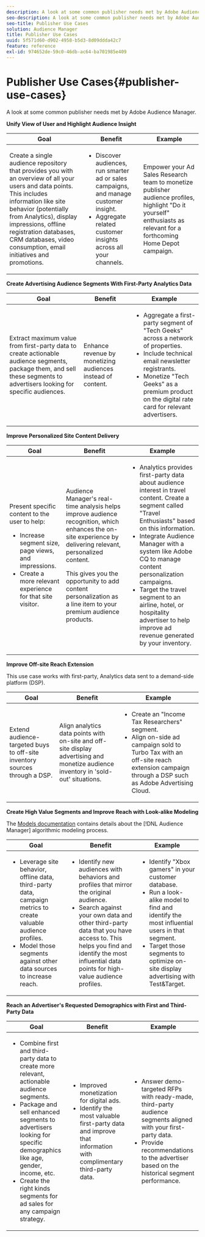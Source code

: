 ```yaml
---
description: A look at some common publisher needs met by Adobe Audience Manager.
seo-description: A look at some common publisher needs met by Adobe Audience Manager.
seo-title: Publisher Use Cases
solution: Audience Manager
title: Publisher Use Cases
uuid: 5f571d60-d902-4958-b5d3-8d09ddda42c7
feature: reference
exl-id: 974652de-59c0-46db-ac64-ba701985e409
---
```

# Publisher Use Cases{#publisher-use-cases}

A look at some common publisher needs met by Adobe Audience Manager.

<!-- 

c_pub_use_case.xml

 -->

**Unify View of User and Highlight Audience Insight**

<table id="table_7051791195CE41B49173BBF9E581BFB6"> 
 <thead> 
  <tr> 
   <th colname="col1" class="entry"> Goal </th> 
   <th colname="col2" class="entry"> Benefit </th> 
   <th colname="col3" class="entry"> Example </th> 
  </tr> 
 </thead>
 <tbody> 
  <tr> 
   <td colname="col1"> <p>Create a single audience repository that provides you with an overview of all your users and data points. This includes information like site behavior (potentially from Analytics), display impressions, offline registration databases, CRM databases, video consumption, email initiatives and promotions. </p> </td> 
   <td colname="col2"> <p> 
     <ul id="ul_FB6683152C7D4D65AF951BA55E123427"> 
      <li id="li_45C12198EDDE4107AE59947BBAA51A60">Discover audiences, run smarter ad or sales campaigns, and manage customer insight. </li> 
      <li id="li_53727E7A3D494299B4631439612AC226">Aggregate related customer insights across all your channels. </li> 
     </ul> </p> </td> 
   <td colname="col3"> <p>Empower your Ad Sales Research team to monetize publisher audience profiles, highlight "Do it yourself" enthusiasts as relevant for a forthcoming Home Depot campaign. </p> </td> 
  </tr> 
 </tbody> 
</table>

**Create Advertising Audience Segments With First-Party Analytics Data**

<table id="table_EE77D9F5BAD1473C8E058EE778AF2C3F"> 
 <thead> 
  <tr> 
   <th colname="col1" class="entry"> Goal </th> 
   <th colname="col2" class="entry"> Benefit </th> 
   <th colname="col3" class="entry"> Example </th> 
  </tr> 
 </thead>
 <tbody> 
  <tr> 
   <td colname="col1"> <p>Extract maximum value from first-party data to create actionable audience segments, package them, and sell these segments to advertisers looking for specific audiences. </p> </td> 
   <td colname="col2"> <p>Enhance revenue by monetizing audiences instead of content. </p> </td> 
   <td colname="col3"> <p> 
     <ul id="ul_07695D68C7FA4BDE92E69AB84B59F0B5"> 
      <li id="li_D271C4C62589403C9F5D3B478EA1B1F3">Aggregate a first-party segment of "Tech Geeks" across a network of properties. </li> 
      <li id="li_1EC9E0F4BC6343C88CF29D07B9D1DA11">Include technical email newsletter registrants. </li> 
      <li id="li_2C5CE406BAEC4F3B8AAED5DF414E1C8B">Monetize "Tech Geeks" as a premium product on the digital rate card for relevant advertisers. </li> 
     </ul> </p> </td> 
  </tr> 
 </tbody> 
</table>

**Improve Personalized Site Content Delivery**

<table id="table_D8E82821D9F1491A822A6ABA3A988386"> 
 <thead> 
  <tr> 
   <th colname="col1" class="entry"> Goal </th> 
   <th colname="col2" class="entry"> Benefit </th> 
   <th colname="col3" class="entry"> Example </th> 
  </tr> 
 </thead>
 <tbody> 
  <tr> 
   <td colname="col1"> <p>Present specific content to the user to help: </p> <p> 
     <ul id="ul_ACE36F7845EB4A2E9005ECCD746495CC"> 
      <li id="li_0714139FF2F5492DA32FB95456699E54">Increase segment size, page views, and impressions. </li> 
      <li id="li_2CA4DFF2836D4F71A137829074F46D17">Create a more relevant experience for that site visitor. </li> 
     </ul> </p> </td> 
   <td colname="col2"> <p><span class="keyword"> Audience Manager</span>'s real-time analysis helps improve audience recognition, which enhances the on-site experience by delivering relevant, personalized content. </p> <p>This gives you the opportunity to add content personalization as a line item to your premium audience products. </p> </td> 
   <td colname="col3"> <p> 
     <ul id="ul_EEED2DAD504C486F8C00992219C893F7"> 
      <li id="li_E536F7C79824484DA3DC895809B849F4">Analytics provides first-party data about audience interest in travel content. Create a segment called "Travel Enthusiasts" based on this information. </li> 
      <li id="li_DCB3A5F3772C4DCEB757A4AB6CABFBE3">Integrate <span class="keyword"> Audience Manager</span> with a system like Adobe CQ to manage content personalization campaigns. </li> 
      <li id="li_A9BFB7EB7504492BA83F182BE5E8CEF8">Target the travel segment to an airline, hotel, or hospitality advertiser to help improve ad revenue generated by your inventory. </li> 
     </ul> </p> </td> 
  </tr> 
 </tbody> 
</table>

**Improve Off-site Reach Extension**

This use case works with first-party, Analytics data sent to a demand-side platform (DSP).

<table id="table_F88329D45D9441F1A8EDB9D6140FD02D"> 
 <thead> 
  <tr> 
   <th colname="col1" class="entry"> Goal </th> 
   <th colname="col2" class="entry"> Benefit </th> 
   <th colname="col3" class="entry"> Example </th> 
  </tr>
 </thead>
 <tbody> 
  <tr> 
   <td colname="col1"> <p>Extend audience-targeted buys to off-site inventory sources through a DSP. </p> </td> 
   <td colname="col2"> <p>Align analytics data points with on-site and off-site display advertising and monetize audience inventory in 'sold-out' situations. </p> </td> 
   <td colname="col3"> <p> 
     <ul id="ul_EE7A86BFFE534A59A9F8C7CAF46A31E5"> 
      <li id="li_D399592D9D904865BD319DC3621B832B">Create an "Income Tax Researchers" segment. </li> 
      <li id="li_D28AC8BA5E194176BB8736B089B3C2F7">Align on-side ad campaign sold to Turbo Tax with an off-site reach extension campaign through a DSP such as Adobe Advertising Cloud. </li> 
     </ul> </p> </td> 
  </tr> 
 </tbody> 
</table>

**Create High Value Segments and Improve Reach with Look-alike Modeling**

The [Models documentation](../features/algorithmic-models/understanding-models.md) contains details about the [!DNL Audience Manager] algorithmic modeling process.  

<table id="table_A10E4656E2A74EF5BCCA42A7AAA94416"> 
 <thead> 
  <tr> 
   <th colname="col1" class="entry"> Goal </th> 
   <th colname="col2" class="entry"> Benefit </th> 
   <th colname="col3" class="entry"> Example </th> 
  </tr>
 </thead>
 <tbody> 
  <tr> 
   <td colname="col1"> <p> 
     <ul id="ul_6B69497AA7F543249FF820B1D5DC604F"> 
      <li id="li_7022E99BC3C6475988B8424528A221A8">Leverage site behavior, offline data, third-party data, campaign metrics to create valuable audience profiles. </li> 
      <li id="li_DBD50B14B3D34D9AB72C42E245406FE8">Model those segments against other data sources to increase reach. </li> 
     </ul> </p> </td> 
   <td colname="col2"> <p> 
     <ul id="ul_CC5448D2EA0646D4AF3547E81DE31FDE"> 
      <li id="li_8F11E40026404C1380F26F6D03952C8E">Identify new audiences with behaviors and profiles that mirror the original audience. </li> 
      <li id="li_5F67AD849EC145DBB1E52A92BBE2CEE3">Search against your own data and other third-party data that you have access to. This helps you find and identify the most influential data points for high-value audience profiles. </li> 
     </ul> </p> </td> 
   <td colname="col3"> <p> 
     <ul id="ul_51091241D6B94A849A383538045D797C"> 
      <li id="li_88798E58BA574FA196CFC02C9C55A293">Identify "Xbox gamers" in your customer database. </li> 
      <li id="li_1136BBC68C8242CE9F116F2C70A4C164">Run a look-alike model to find and identify the most influential users in that segment. </li> 
      <li id="li_8BAED15DF7BA41B28B51BE8DC71DFDE8">Target those segments to optimize on-site display advertising with Test&amp;Target. </li> 
     </ul> </p> </td> 
  </tr> 
 </tbody> 
</table>

**Reach an Advertiser's Requested Demographics with First and Third-Party Data**

<table id="table_63E19A09F1254D83A84F741CFB68A684"> 
 <thead> 
  <tr> 
   <th colname="col1" class="entry"> Goal </th> 
   <th colname="col2" class="entry"> Benefit </th> 
   <th colname="col3" class="entry"> Example </th> 
  </tr> 
 </thead>
 <tbody> 
  <tr> 
   <td colname="col1"> <p> 
     <ul id="ul_DB5B31FB1C7D4D36B9C32912921B39B5"> 
      <li id="li_7B750D619A8F40329B027559DDC5CFB0">Combine first and third-party data to create more relevant, actionable audience segments. </li> 
      <li id="li_E0BC69F4F1BC4A2FA8B1807815072642">Package and sell enhanced segments to advertisers looking for specific demographics like age, gender, income, etc. </li> 
      <li id="li_87FD5150D9F74FC9973FECD5DA363C34">Create the right kinds segments for ad sales for any campaign strategy. </li> 
     </ul> </p> </td> 
   <td colname="col2"> <p> 
     <ul id="ul_9AABE5394A2B4352A9A368C3F887F583"> 
      <li id="li_64324505C1494879AE01DD93DFFF4753">Improved monetization for digital ads. </li> 
      <li id="li_429471653E65467582B193F89D7C5426">Identify the most valuable first-party data and improve that information with complimentary third-party data. </li> 
     </ul> </p> </td> 
   <td colname="col3"> <p> 
     <ul id="ul_E59B88951B454AEA8E898A64C07F0F49"> 
      <li id="li_A856501CD9AB4ABFA4A440D2F451DFD2">Answer demo-targeted RFPs with ready-made, third-party audience segments aligned with your first-party data. </li> 
      <li id="li_32C82F83D0D440C0B86C527FD4BAF118">Provide recommendations to the advertiser based on the historical segment performance. </li> 
     </ul> </p> </td> 
  </tr> 
 </tbody> 
</table>
